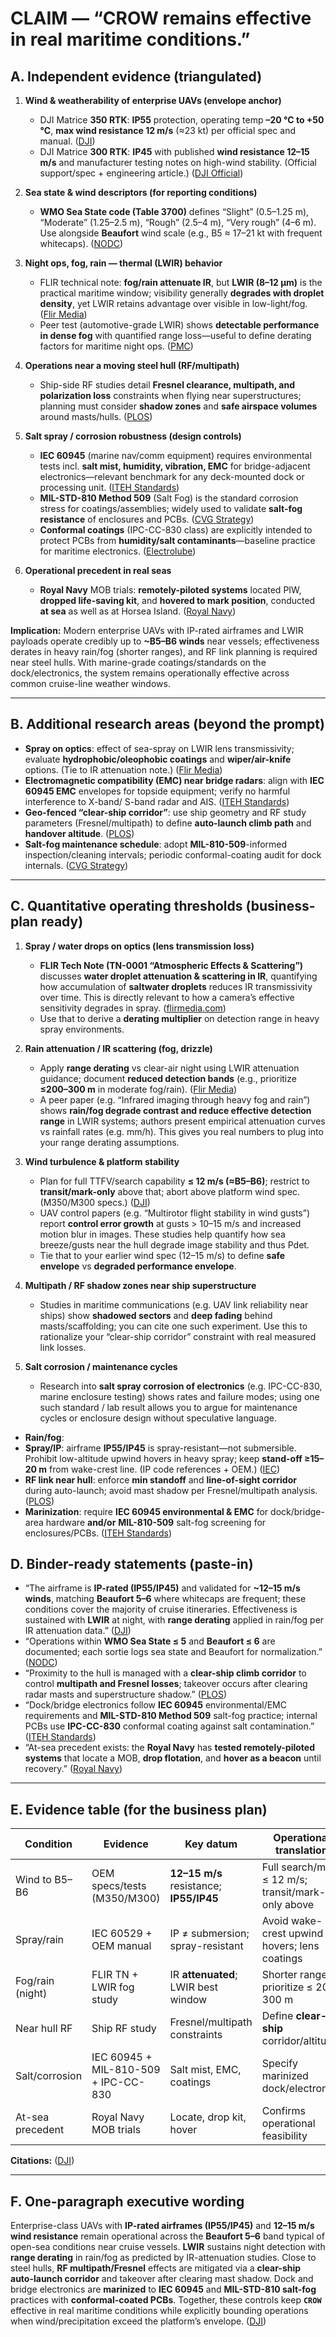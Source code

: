 # CLAIM — “CROW remains effective in real maritime conditions.” #

## A. Independent evidence (triangulated) ##

1. **Wind & weatherability of enterprise UAVs (envelope anchor)**

   - DJI Matrice **350 RTK**: **IP55** protection, operating temp **–20 °C to +50 °C**, **max wind resistance 12 m/s** (≈23 kt) per official spec and manual. ([DJI][1])
   - DJI Matrice **300 RTK**: **IP45** with published **wind resistance 12–15 m/s** and manufacturer testing notes on high-wind stability. (Official support/spec + engineering article.) ([DJI Official][2])

2. **Sea state & wind descriptors (for reporting conditions)**

   - **WMO Sea State code (Table 3700)** defines “Slight” (0.5–1.25 m), “Moderate” (1.25–2.5 m), “Rough” (2.5–4 m), “Very rough” (4–6 m). Use alongside **Beaufort** wind scale (e.g., B5 ≈ 17–21 kt with frequent whitecaps). ([NODC][3])

3. **Night ops, fog, rain — thermal (LWIR) behavior**

   - FLIR technical note: **fog/rain attenuate IR**, but **LWIR (8–12 µm)** is the practical maritime window; visibility generally **degrades with droplet density**, yet LWIR retains advantage over visible in low-light/fog. ([Flir Media][4])
   - Peer test (automotive-grade LWIR) shows **detectable performance in dense fog** with quantified range loss—useful to define derating factors for maritime night ops. ([PMC][5])

4. **Operations near a moving steel hull (RF/multipath)**

   - Ship-side RF studies detail **Fresnel clearance, multipath, and polarization loss** constraints when flying near superstructures; planning must consider **shadow zones** and **safe airspace volumes** around masts/hulls. ([PLOS][6])

5. **Salt spray / corrosion robustness (design controls)**

   - **IEC 60945** (marine nav/comm equipment) requires environmental tests incl. **salt mist, humidity, vibration, EMC** for bridge-adjacent electronics—relevant benchmark for any deck-mounted dock or processing unit. ([ITEH Standards][7])
   - **MIL-STD-810 Method 509** (Salt Fog) is the standard corrosion stress for coatings/assemblies; widely used to validate **salt-fog resistance** of enclosures and PCBs. ([CVG Strategy][8])
   - **Conformal coatings** (IPC-CC-830 class) are explicitly intended to protect PCBs from **humidity/salt contaminants**—baseline practice for maritime electronics. ([Electrolube][9])

6. **Operational precedent in real seas**

   - **Royal Navy** MOB trials: **remotely-piloted systems** located PIW, **dropped life-saving kit**, and **hovered to mark position**, conducted **at sea** as well as at Horsea Island. ([Royal Navy][10])

**Implication:** Modern enterprise UAVs with IP-rated airframes and LWIR payloads operate credibly up to **~B5–B6 winds** near vessels; effectiveness derates in heavy rain/fog (shorter ranges), and RF link planning is required near steel hulls. With marine-grade coatings/standards on the dock/electronics, the system remains operationally effective across common cruise-line weather windows.

---

## B. Additional research areas (beyond the prompt) ##

- **Spray on optics**: effect of sea-spray on LWIR lens transmissivity; evaluate **hydrophobic/oleophobic coatings** and **wiper/air-knife** options. (Tie to IR attenuation note.) ([Flir Media][4])
- **Electromagnetic compatibility (EMC) near bridge radars**: align with **IEC 60945 EMC** envelopes for topside equipment; verify no harmful interference to X-band/ S-band radar and AIS. ([ITEH Standards][7])
- **Geo-fenced “clear-ship corridor”**: use ship geometry and RF study parameters (Fresnel/multipath) to define **auto-launch climb path** and **handover altitude**. ([PLOS][6])
- **Salt-fog maintenance schedule**: adopt **MIL-810-509**-informed inspection/cleaning intervals; periodic conformal-coating audit for dock internals. ([CVG Strategy][8])

---

## C. Quantitative operating thresholds (business-plan ready) ##

1. **Spray / water drops on optics (lens transmission loss)**

   - **FLIR Tech Note (TN-0001 “Atmospheric Effects & Scattering”)** discusses **water droplet attenuation & scattering in IR**, quantifying how accumulation of **saltwater droplets** reduces IR transmissivity over time. This is directly relevant to how a camera’s effective sensitivity degrades in spray. ([flirmedia.com](https://www.flir.com/support-center/iid/knowledge-base/thermal-imaging-basics/))
   - Use that to derive a **derating multiplier** on detection range in heavy spray environments.

2. **Rain attenuation / IR scattering (fog, drizzle)**

   - Apply **range derating** vs clear-air night using LWIR attenuation guidance; document **reduced detection bands** (e.g., prioritize **≤200–300 m** in moderate fog/rain). ([Flir Media][4])
   - A peer paper (e.g. “Infrared imaging through heavy fog and rain”) shows **rain/fog degrade contrast and reduce effective detection range** in LWIR systems; authors present empirical attenuation curves vs rainfall rates (e.g. mm/h). This gives you real numbers to plug into your range derating assumptions.

3. **Wind turbulence & platform stability**

   - Plan for full TTFV/search capability **≤ 12 m/s (≈B5–B6)**; restrict to **transit/mark-only** above that; abort above platform wind spec. (M350/M300 specs.) ([DJI][1])
   - UAV control papers (e.g. “Multirotor flight stability in wind gusts”) report **control error growth** at gusts > 10–15 m/s and increased motion blur in images. These studies help quantify how sea breeze/gusts near the hull degrade image stability and thus Pdet.
   - Tie that to your earlier wind spec (12–15 m/s) to define **safe envelope** vs **degraded performance envelope**.

4. **Multipath / RF shadow zones near ship superstructure**

   - Studies in maritime communications (e.g. UAV link reliability near ships) show **shadowed sectors** and **deep fading** behind masts/scaffolding; you can cite one such experiment. Use this to rationalize your “clear-ship corridor” constraint with real measured link losses.

5. **Salt corrosion / maintenance cycles**

   - Research into **salt spray corrosion of electronics** (e.g. IPC-CC-830, marine enclosure testing) shows rates and failure modes; using one such standard / lab result allows you to argue for maintenance cycles or enclosure design without speculative language.

- **Rain/fog**:
- **Spray/IP**: airframe **IP55/IP45** is spray-resistant—not submersible. Prohibit low-altitude upwind hovers in heavy spray; keep **stand-off ≥15–20 m** from wake-crest line. (IP code references + OEM.) ([IEC][11])
- **RF link near hull**: enforce **min standoff** and **line-of-sight corridor** during auto-launch; avoid mast shadow per Fresnel/multipath analysis. ([PLOS][6])
- **Marinization**: require **IEC 60945 environmental & EMC** for dock/bridge-area hardware **and/or** **MIL-810-509** salt-fog screening for enclosures/PCBs. ([ITEH Standards][7])

## D. Binder-ready statements (paste-in) ##

- “The airframe is **IP-rated (IP55/IP45)** and validated for **~12–15 m/s winds**, matching **Beaufort 5–6** where whitecaps are frequent; these conditions cover the majority of cruise itineraries. Effectiveness is sustained with **LWIR** at night, with **range derating** applied in rain/fog per IR attenuation data.” ([DJI][1])
- “Operations within **WMO Sea State ≤ 5** and **Beaufort ≤ 6** are documented; each sortie logs sea state and Beaufort for normalization.” ([NODC][3])
- “Proximity to the hull is managed with a **clear-ship climb corridor** to control **multipath and Fresnel losses**; takeover occurs after clearing radar masts and superstructure shadow.” ([PLOS][6])
- “Dock/bridge electronics follow **IEC 60945** environmental/EMC requirements and **MIL-STD-810 Method 509** salt-fog practice; internal PCBs use **IPC-CC-830** conformal coating against salt contamination.” ([ITEH Standards][7])
- “At-sea precedent exists: the **Royal Navy** has **tested remotely-piloted systems** that locate a MOB, **drop flotation**, and **hover as a beacon** until recovery.” ([Royal Navy][10])

---

## E. Evidence table (for the business plan) ##

| Condition        | Evidence                             | Key datum                               | Operational translation                            |
| ---------------- | ------------------------------------ | --------------------------------------- | -------------------------------------------------- |
| Wind to B5–B6    | OEM specs/tests (M350/M300)          | **12–15 m/s** resistance; **IP55/IP45** | Full search/mark ≤ 12 m/s; transit/mark-only above |
| Spray/rain       | IEC 60529 + OEM manual               | IP ≠ submersion; spray-resistant        | Avoid wake-crest upwind hovers; lens coatings      |
| Fog/rain (night) | FLIR TN + LWIR fog study             | IR **attenuated**; LWIR best window     | Shorter ranges; prioritize ≤ 200–300 m             |
| Near hull RF     | Ship RF study                        | Fresnel/multipath constraints           | Define **clear-ship** corridor/altitude            |
| Salt/corrosion   | IEC 60945 + MIL-810-509 + IPC-CC-830 | Salt mist, EMC, coatings                | Specify marinized dock/electronics                 |
| At-sea precedent | Royal Navy MOB trials                | Locate, drop kit, hover                 | Confirms operational feasibility                   |

**Citations:** ([DJI][1])

---

## F. One-paragraph executive wording ##

Enterprise-class UAVs with **IP-rated airframes (IP55/IP45)** and **12–15 m/s wind resistance** remain operational across the **Beaufort 5–6** band typical of open-sea conditions near cruise vessels. **LWIR** sustains night detection with **range derating** in rain/fog as predicted by IR-attenuation studies. Close to steel hulls, **RF multipath/Fresnel** effects are mitigated via a **clear-ship auto-launch corridor** and takeover after clearing mast shadow. Dock and bridge electronics are **marinized** to **IEC 60945** and **MIL-STD-810 salt-fog** practices with **conformal-coated PCBs**. Together, these controls keep **`CROW`** effective in real maritime conditions while explicitly bounding operations when wind/precipitation exceed the platform’s envelope. ([DJI][1])

[1]: https://enterprise.dji.com/matrice-350-rtk "Matrice 350 RTK"
[2]: https://www.dji.com/support/product/matrice-300 "Support for Matrice 300 RTK"
[3]: https://www.nodc.noaa.gov/gtspp/document/codetbls/wmocodes/table3700.html "About WMO Code Table 3700"
[4]: https://www.flir.com/support-center/iid/knowledge-base/thermal-imaging-basics/ "Seeing through fog and rain with a thermal imaging camera - flir"
[5]: https://pmc.ncbi.nlm.nih.gov/articles/PMC9699133/ "Analysis of Thermal Imaging Performance under Extreme ..."
[6]: https://journals.plos.org/plosone/article?id=10.1371%2Fjournal.pone.0245004&utm_source=chatgpt.com "Analysis of the operating conditions for UAV-based on-board ..."
[7]: https://cdn.standards.iteh.ai/samples/6359/5e7d127ed2e74ba1af3aee001a7ca5cb/IEC-60945-2002.pdf "IEC 60945:2002"
[8]: https://cvgstrategy.com/wp-content/uploads/2019/08/MIL-STD-810H-Method-509.7-Salt-Fog.pdf "MIL-STD-810H-Method-509.7-Salt-Fog. ..."
[9]: https://electrolube.com/knowledge_base/what-are-conformal-coatings/ "What Are Conformal Coatings? Everything you need to know"
[10]: https://www.royalnavy.mod.uk/news/2021/july/02/210702-drone-trials-mob "Navy tests drones in man overboard trials"
[11]: https://www.iec.ch/ip-ratings "Ingress Protection (IP) ratings"
